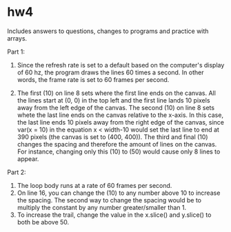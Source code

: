 # hw4
Includes answers to questions, changes to programs and practice with arrays.

Part 1:
  1) Since the refresh rate is set to a default based on the computer's display of 60 hz, the program draws the lines 60 times a second. In other words, the frame rate is set to 60 frames per second. 
  
  2) The first (10) on line 8 sets where the first line ends on the canvas. All the lines start at (0, 0) in the top left and the first line lands 10 pixels away from the left edge of the canvas. 
     The second (10) on line 8 sets whete the last line ends on the canvas relative to the x-axis. In this case, the last line ends 10 pixels away from the right edge of the canvas, since var(x = 10) in the equation x < width-10 would set the last line to end at 390 pixels (the canvas is set to (400, 400)).
     The third and final (10) changes the spacing and therefore the amount of lines on the canvas. For instance, changing only this (10) to (50) would cause only 8 lines to appear.
     
     
Part 2:
  1) The loop body runs at a rate of 60 frames per second.
  2) On line 16, you can change the (10) to any number above 10 to increase the spacing. The second way to change the spacing would be to multiply the constant by any number greater/smaller than 1. 
  3) To increase the trail, change the value in the x.slice() and y.slice() to both be above 50.
